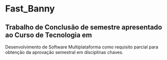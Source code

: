 # Fast_Banny
## Trabalho de Conclusão de semestre apresentado ao Curso de Tecnologia em
Desenvolvimento de Software Multiplataforma como requisito parcial para obtenção
da aprovação semestral em disciplinas chaves.


